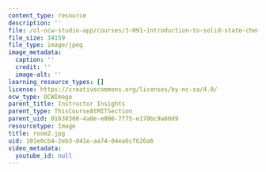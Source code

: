 ```yaml
---
content_type: resource
description: ''
file: /ol-ocw-studio-app/courses/3-091-introduction-to-solid-state-chemistry-fall-2018/101e0cb42eb3d41eaa7404ea6cf626a6_room2.jpg
file_size: 34159
file_type: image/jpeg
image_metadata:
  caption: ''
  credit: ''
  image-alt: ''
learning_resource_types: []
license: https://creativecommons.org/licenses/by-nc-sa/4.0/
ocw_type: OCWImage
parent_title: Instructor Insights
parent_type: ThisCourseAtMITSection
parent_uid: 01630360-4a0e-e006-7f75-e170bc9a60d9
resourcetype: Image
title: room2.jpg
uid: 101e0cb4-2eb3-d41e-aa74-04ea6cf626a6
video_metadata:
  youtube_id: null
---
```

